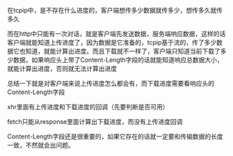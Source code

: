 在tcpip中，是不存在什么进度的，客户端想传多少数据就传多少，想传多久就传多久

而在http中只能有一次对话，就是客户端先发送数据，服务端响应数据，这样的话客户端就能知道上传进度了，因为数据是它准备的，tcpip基于流的，传了多少数据它也知道，就能计算出进度。而且下载就不一样了，客户端只知道当前下载了多少数据，如果响应头上带了Content-Length字段的话就能知道响应总数据大小，就能计算出进度，否则就无法计算出进度

总结一下就是对客户端来说上传进度怎么都会有，而下载进度需要看响应头的Content-Length字段

xhr里面有上传进度和下载进度的回调（先要判断是否可用）

fetch只能从response里面计算出下载进度，而没有上传进度回调

Content-Length字段还是很重要的，如果它存在的话就一定要和传输数据的长度一致，不然就会出问题。